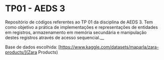 # TP01 - AEDS 3
Repositório de códigos referentes ao TP 01 da disciplina de AEDS 3. Tem como objetivo a prática de implementações e representações de entidades em registros, armazenamento em memória secundária e manipulação destes registros através de acesso sequencial.__

Base de dados escolhida: [https://www.kaggle.com/datasets/maparla/zara-products/](Zara Products)
